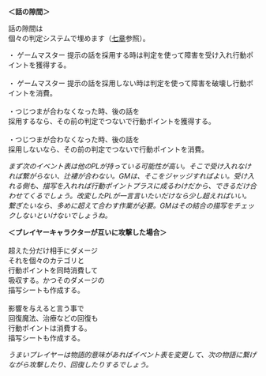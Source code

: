 <p><strong>＜話の隙間＞</strong></p>

<p>話の隙間は<br />個々の判定システムで埋めます（<a href="0700_ACTION_DETERMINATION.md">七章</a>参照）。</p>

<p>・
ゲームマスター
提示の話を採用する時は判定を使って障害を受け入れ行動ポイントを獲得する。
 <br /><br />・
ゲームマスター
提示の話を採用しない時は判定を使って障害を破壊し行動ポイントを消費。<br /><br />・つじつまが合わなくなった時、後の話を<br />採用するなら、その前の判定でつないで行動ポイントを獲得する。<br /><br />・つじつまが合わなくなった時、後の話を<br />採用しないなら、その前の判定でつないで行動ポイントを消費。</p>


<p><em>まず次のイベント表は他のPLが持っている可能性が高い。そこで受け入れなければ繋がらない、辻褄が合わない。GMは、そこをジャッジすればよい。受け入れる側も、描写を入れれば行動ポイントプラスに成るわけだから、できるだけ合わせてくるでしょう。改変したPLが一言言いたいだけなら少し超えればいい。繋ぎたいなら、多めに超えて合わす作業が必要。GMはその結合の描写をチェックしないといけないでしょうね。</em></p> 

<p><strong>＜プレイヤーキャラクターが互いに攻撃した場合＞</strong><br /><br />超えた分だけ相手にダメージ<br />それを個々のカテゴリと<br />行動ポイントを同時消費して<br />吸収する。かつそのダメージの<br />描写シートも作成する。<br /><br />影響を与えると言う事で<br />回復魔法、治療などの回復も<br />行動ポイントは消費する。<br />描写シートも作成する。</p>

<p><em>うまいプレイヤーは物語的意味があればイベント表を変更して、次の物語に繋げながら攻撃したり、回復したりするでしょう。</em></p>
